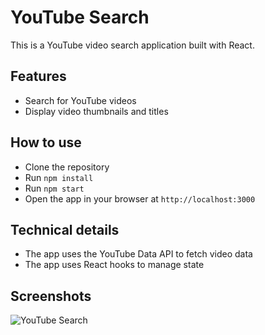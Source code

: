 # YouTube Search

This is a YouTube video search application built with React.

## Features

- Search for YouTube videos
- Display video thumbnails and titles

## How to use

- Clone the repository
- Run `npm install`
- Run `npm start`
- Open the app in your browser at `http://localhost:3000`

## Technical details

- The app uses the YouTube Data API to fetch video data
- The app uses React hooks to manage state

## Screenshots

![YouTube Search](https://raw.githubusercontent.com/snapcodereview/youtube-search/master/docs/screenshot.png)
